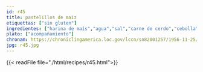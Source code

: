 ```yaml
---
id: r45
title: pastelillos de maiz
etiquettas: ["sin gluten"]
ingredientes: ["harina de maís","agua","sal","carne de cerdo","cebolla","jamón","manteca","pimiento","tomate"]
plato: ["acompañamiento"]
chronam: https://chroniclingamerica.loc.gov/lccn/sn82001257/1956-11-25/ed-1/seq-5/
jpg: r45.jpg
---
```


{{< readFile file="./html/recipes/r45.html">}}